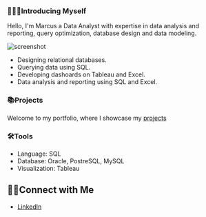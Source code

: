 ### 🙎🏽‍♂️Introducing Myself

Hello, I'm Marcus a Data Analyst with expertise in data analysis and reporting, query optimization, database design and data modeling.

![screenshot](https://github.com/user-attachments/assets/48836861-3485-4bdf-80dd-ea7216d1c4af)


  - Designing relational databases.
  - Querying data using SQL.
  - Developing dashoards on Tableau and Excel.
  - Data analysis and reporting using SQL and Excel.

### 📚Projects

Welcome to my portfolio, where I showcase my [ projects ](Project_sql)

### 🛠️Tools
- Language: SQL
- Database: Oracle, PostreSQL, MySQL
- Visualization: Tableau

## 👋🏼Connect with Me
- [LinkedIn](www.linkedin.com/in/marcus-asare-9342a9275)

